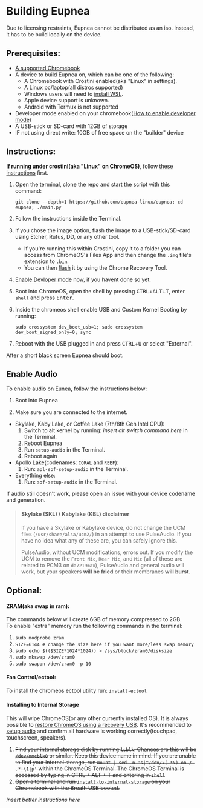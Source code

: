 # Building Eupnea
Due to licensing restraints, Eupnea cannot be distributed as an iso. Instead, it has to be build locally on the device.

## Prerequisites: 
* [A supported Chromebook](/pages/devices)
* A device to build Eupnea on, which can be one of the following:
  * A Chromebook with Crostini enabled(aka "Linux" in settings).
  * A Linux pc/laptop(all distros supported)
  * Windows users will need to [install WSL](https://ubuntu.com/tutorials/install-ubuntu-on-wsl2-on-windows-10#1-overview).
  * Apple device support is unknown.
  * Android with Termux is not supported
* Developer mode enabled on your chromebook([How to enable developer mode](https://www.androidauthority.com/how-to-enable-developer-mode-on-a-chromebook-906688/))
* A USB-stick or SD-card with 12GB of storage
* IF not using direct write: 10GB of free space on the "builder" device

## Instructions:

**If running under crostini(aka "Linux" on ChromeOS)**, follow [these instructions](/pages/crostini.md?id=crostini-specific-instructions) first.
1. Open the terminal, clone the repo and start the script with this command:
    ```
    git clone --depth=1 https://github.com/eupnea-linux/eupnea; cd eupnea; ./main.py
    ```
2. Follow the instructions inside the Terminal.

3. If you chose the image option, flash the image to a USB-stick/SD-card using Etcher, Rufus, DD, or any other tool.
    - If you're running this within Crostini, copy it to a folder you can access from ChromeOS's Files App and then change the `.img` file's extension to `.bin`.
    - You can then [flash](https://www.virtuallypotato.com/burn-an-iso-to-usb-with-the-chromebook-recovery-utility/) it by using the Chrome Recovery Tool.
    
4. [Enable Devloper mode](https://www.androidauthority.com/how-to-enable-developer-mode-on-a-chromebook-906688/) now, if you havent done so yet.

5. Boot into ChromeOS, open the shell by pressing <kbd>CTRL</kbd>+<kbd>ALT</kbd>+<kbd>T</kbd>, enter `shell` and press <kbd>Enter</kbd>.  

6. Inside the chromeos shell enable USB and Custom Kernel Booting by running:
    ```
    sudo crossystem dev_boot_usb=1; sudo crossystem dev_boot_signed_only=0; sync
    ```

7. Reboot with the USB plugged in and press <kbd>CTRL</kbd>+<kbd>U</kbd> or select "External". 

After a short black screen Eupnea should boot.

## Enable Audio
To enable audio on Eunea, follow the instructions below:

1. Boot into Eupnea

2. Make sure you are connected to the internet.

- Skylake, Kaby Lake, or Coffee Lake (7th/8th Gen Intel CPU):
  1. Switch to alt kernel by running: *insert alt switch command here* in the Terminal.
  2. Reboot Eupnea
  3. Run `setup-audio` in the Terminal.
  4. Reboot again
- Apollo Lake(codenames: `CORAL` and `REEF`):
  1. Run: `apl-sof-setup-audio` in the Terminal.
- Everything else: 
  1. Run: `sof-setup-audio` in the Terminal.

If audio still doesn't work, please open an issue with your device codename and generation.

> #### Skylake (SKL) / Kabylake (KBL) disclaimer
>
> If you have a Skylake or Kabylake device, do not change the UCM files (`/usr/share/alsa/ucm2/`) in an attempt to use PulseAudio. If you have no idea what any of these are, you can safely ignore this.
>
> PulseAudio, without UCM modifications, errors out. If you modify the UCM to remove the `Front Mic`, `Rear Mic`, and `Mic` (all of these are related to PCM3 on `da7219max`), PulseAudio and general audio will work, but your speakers **will be fried** or their membranes **will burst**.

## Optional:
#### ZRAM(aka swap in ram):
The commands below will create 6GB of memory compressed to 2GB.  
To enable "extra" memory run the following commands in the terminal:  
1. ``sudo modprobe zram``
2. ``SIZE=6144 # change the size here if you want more/less swap memory``
3. ``sudo echo $(($SIZE*1024*1024)) > /sys/block/zram0/disksize``
4. ``sudo mkswap /dev/zram0``
5. ``sudo swapon /dev/zram0 -p 10``  

#### Fan Control/ectool:
To install the chromeos ectool utility run: ``install-ectool``

#### Installing to Internal Storage

This will wipe ChromeOS(or any other currently installed OS). It is always possible to [restore ChromeOS using a recovery USB](https://support.google.com/chromebook/answer/1080595?hl=en). It's recommended to [setup audio](?id=enable-audio) and confirm all hardware is working correctly(touchpad, touchscreen, speakers).

1. ~~Find your internal storage disk by running `lsblk`. Chances are this will be `/dev/mmcblk0` or similar. Keep this device name in mind.
   If you are unable to find your internal storage, run `mount | sed -n 's|^/dev/\(.*\) on / .*|\1|p'` within the ChromeOS Terminal. The ChromeOS Terminal is accessed by typing in CTRL + ALT + T and entering in `shell`~~
2. ~~Open a terminal and run `install-to-internal-storage` on your Chromebook with the Breath USB booted.~~

*Insert better instructions here*
